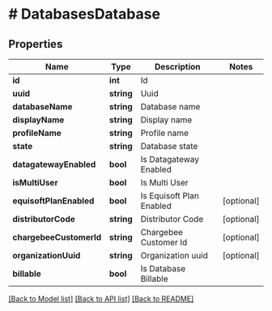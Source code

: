 # # DatabasesDatabase

## Properties

Name | Type | Description | Notes
------------ | ------------- | ------------- | -------------
**id** | **int** | Id |
**uuid** | **string** | Uuid |
**databaseName** | **string** | Database name |
**displayName** | **string** | Display name |
**profileName** | **string** | Profile name |
**state** | **string** | Database state |
**datagatewayEnabled** | **bool** | Is Datagateway Enabled |
**isMultiUser** | **bool** | Is Multi User |
**equisoftPlanEnabled** | **bool** | Is Equisoft Plan Enabled | [optional]
**distributorCode** | **string** | Distributor Code | [optional]
**chargebeeCustomerId** | **string** | Chargebee Customer Id | [optional]
**organizationUuid** | **string** | Organization uuid | [optional]
**billable** | **bool** | Is Database Billable |

[[Back to Model list]](../../README.md#models) [[Back to API list]](../../README.md#endpoints) [[Back to README]](../../README.md)
